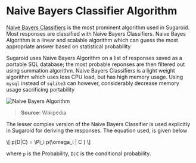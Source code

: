 # Naive Bayers Classifier Algorithm 

[Naive Bayers Classifiers][bayers-wiki] is the most 
prominent algorithm used in Sugaroid. Most responses
are classified with Naive Bayers Classifiers. Naive Bayes 
Algorithm is a linear and scalable algorithm which can guess the
most appropriate answer based on statistical probability

Sugaroid uses Naive Bayers Algorithm on a list of responses
saved as a portable SQL database; the most probable reponses 
are then filtered out using summation algorithm. Naive Bayers 
Classifiers is a light weight algorithm which uses less CPU load,
but has high memory usage. Using `mysql` instead of `sqlite3`
can however, considerably decrease memory usage sacrificing 
portability


![Naive Bayers Algorithm](https://wikimedia.org/api/rest_v1/media/math/render/svg/1eaed580cf7c29f044a9e517f1cd4a7dd69c4b1f)
> **Source**: Wikipedia

The lesser complex version of the Naive Bayers Classifier is used
explicitly in Sugaroid for deriving the responses. The 
equation used, is given below


\\[
p(D|C) = \Pi_i p(\omega_i | C )
\\]

where `p` is the Probability, `D|C` is the conditional probability. 

[bayers-wiki]: https://en.wikipedia.org/wiki/Naive_Bayes_classifier


